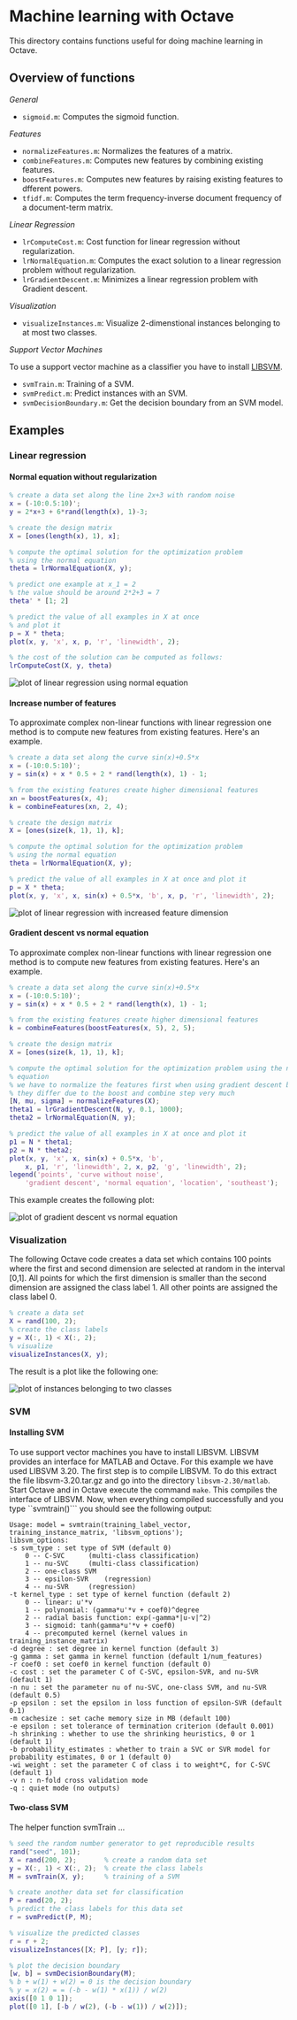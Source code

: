 # Machine learning with Octave

This directory contains functions useful for doing machine learning in Octave.

## Overview of functions

*General*

* `sigmoid.m`: Computes the sigmoid function.

*Features*

* `normalizeFeatures.m`: Normalizes the features of a matrix.
* `combineFeatures.m`: Computes new features by combining existing features.
* `boostFeatures.m`: Computes new features by raising existing features to dfferent powers.
* `tfidf.m`: Computes the term frequency-inverse document frequency of a document-term matrix.

*Linear Regression*

* `lrComputeCost.m`: Cost function for linear regression without regularization.
* `lrNormalEquation.m`: Computes the exact solution to a linear regression problem without regularization.
* `lrGradientDescent.m`: Minimizes a linear regression problem with Gradient descent.

*Visualization*

* `visualizeInstances.m`: Visualize 2-dimenstional instances belonging to at most two classes.

*Support Vector Machines*

To use a support vector machine as a classifier you have to install [LIBSVM](http://www.csie.ntu.edu.tw/~cjlin/libsvm/). 

* `svmTrain.m`: Training of a SVM.
* `svmPredict.m`: Predict instances with an SVM.
* `svmDecisionBoundary.m`: Get the decision boundary from an SVM model.

## Examples

### Linear regression

#### Normal equation without regularization

```matlab
% create a data set along the line 2x+3 with random noise
x = (-10:0.5:10)';
y = 2*x+3 + 6*rand(length(x), 1)-3;

% create the design matrix
X = [ones(length(x), 1), x];

% compute the optimal solution for the optimization problem
% using the normal equation
theta = lrNormalEquation(X, y);

% predict one example at x_1 = 2
% the value should be around 2*2+3 = 7
theta' * [1; 2]

% predict the value of all examples in X at once
% and plot it
p = X * theta;
plot(x, y, 'x', x, p, 'r', 'linewidth', 2);

% the cost of the solution can be computed as follows:
lrComputeCost(X, y, theta)
```

![plot of linear regression using normal equation](https://github.com/daniel-e/machine_learning/blob/plots/tools/octave/linear_regresssion_normal_equation.png)

#### Increase number of features

To approximate complex non-linear functions with linear regression one method is to compute new features from existing features. Here's an example.

```matlab
% create a data set along the curve sin(x)+0.5*x
x = (-10:0.5:10)';
y = sin(x) + x * 0.5 + 2 * rand(length(x), 1) - 1;

% from the existing features create higher dimensional features
xn = boostFeatures(x, 4);
k = combineFeatures(xn, 2, 4);

% create the design matrix
X = [ones(size(k, 1), 1), k];

% compute the optimal solution for the optimization problem
% using the normal equation
theta = lrNormalEquation(X, y);

% predict the value of all examples in X at once and plot it
p = X * theta;
plot(x, y, 'x', x, sin(x) + 0.5*x, 'b', x, p, 'r', 'linewidth', 2);
```

![plot of linear regression with increased feature dimension](https://github.com/daniel-e/machine_learning/blob/plots/tools/octave/linear_regresssion_increase_features.png)

#### Gradient descent vs normal equation

To approximate complex non-linear functions with linear regression one method is to compute new features from existing features. Here's an example.

```matlab
% create a data set along the curve sin(x)+0.5*x
x = (-10:0.5:10)';
y = sin(x) + x * 0.5 + 2 * rand(length(x), 1) - 1;

% from the existing features create higher dimensional features
k = combineFeatures(boostFeatures(x, 5), 2, 5);

% create the design matrix
X = [ones(size(k, 1), 1), k];

% compute the optimal solution for the optimization problem using the normal
% equation
% we have to normalize the features first when using gradient descent because
% they differ due to the boost and combine step very much
[N, mu, sigma] = normalizeFeatures(X);
theta1 = lrGradientDescent(N, y, 0.1, 1000);
theta2 = lrNormalEquation(N, y);

% predict the value of all examples in X at once and plot it
p1 = N * theta1;
p2 = N * theta2;
plot(x, y, 'x', x, sin(x) + 0.5*x, 'b', 
	x, p1, 'r', 'linewidth', 2, x, p2, 'g', 'linewidth', 2);
legend('points', 'curve without noise', 
	'gradient descent', 'normal equation', 'location', 'southeast');
```

This example creates the following plot:

![plot of gradient descent vs normal equation](https://github.com/daniel-e/machine_learning/blob/plots/tools/octave/lr_gradient_descent_vs_normal_equation.png)

### Visualization

The following Octave code creates a data set which contains 100 points where the first and second dimension are selected at random in the interval [0,1]. All points for which the first dimension is smaller than the second dimension are assigned the class label 1. All other points are assigned the class label 0.

```matlab
% create a data set
X = rand(100, 2);
% create the class labels
y = X(:, 1) < X(:, 2);
% visualize
visualizeInstances(X, y);
```

The result is a plot like the following one:

![plot of instances belonging to two classes](https://github.com/daniel-e/machine_learning/blob/plots/tools/octave/visualize_instances.png)

### SVM

#### Installing SVM

To use support vector machines you have to install LIBSVM. LIBSVM provides an interface for MATLAB and Octave. For this example we have used LIBSVM 3.20. The first step is to compile LIBSVM. To do this extract the file libsvm-3.20.tar.gz and go into the directory `libsvm-2.30/matlab`. Start Octave and in Octave execute the command `make`. This compiles the interface of LIBSVM. Now, when everything compiled successfully and you type ``svmtrain()``` you should see the following output:

```
Usage: model = svmtrain(training_label_vector, training_instance_matrix, 'libsvm_options');
libsvm_options:
-s svm_type : set type of SVM (default 0)
	0 -- C-SVC		(multi-class classification)
	1 -- nu-SVC		(multi-class classification)
	2 -- one-class SVM
	3 -- epsilon-SVR	(regression)
	4 -- nu-SVR		(regression)
-t kernel_type : set type of kernel function (default 2)
	0 -- linear: u'*v
	1 -- polynomial: (gamma*u'*v + coef0)^degree
	2 -- radial basis function: exp(-gamma*|u-v|^2)
	3 -- sigmoid: tanh(gamma*u'*v + coef0)
	4 -- precomputed kernel (kernel values in training_instance_matrix)
-d degree : set degree in kernel function (default 3)
-g gamma : set gamma in kernel function (default 1/num_features)
-r coef0 : set coef0 in kernel function (default 0)
-c cost : set the parameter C of C-SVC, epsilon-SVR, and nu-SVR (default 1)
-n nu : set the parameter nu of nu-SVC, one-class SVM, and nu-SVR (default 0.5)
-p epsilon : set the epsilon in loss function of epsilon-SVR (default 0.1)
-m cachesize : set cache memory size in MB (default 100)
-e epsilon : set tolerance of termination criterion (default 0.001)
-h shrinking : whether to use the shrinking heuristics, 0 or 1 (default 1)
-b probability_estimates : whether to train a SVC or SVR model for probability estimates, 0 or 1 (default 0)
-wi weight : set the parameter C of class i to weight*C, for C-SVC (default 1)
-v n : n-fold cross validation mode
-q : quiet mode (no outputs)
```

#### Two-class SVM

The helper function svmTrain ...

```matlab
% seed the random number generator to get reproducible results
rand("seed", 101);
X = rand(200, 2);       % create a random data set
y = X(:, 1) < X(:, 2);  % create the class labels
M = svmTrain(X, y);     % training of a SVM

% create another data set for classification
P = rand(20, 2); 
% predict the class labels for this data set
r = svmPredict(P, M);

% visualize the predicted classes
r = r + 2;
visualizeInstances([X; P], [y; r]);

% plot the decision boundary
[w, b] = svmDecisionBoundary(M);
% b + w(1) + w(2) = 0 is the decision boundary
% y = x(2) = = (-b - w(1) * x(1)) / w(2)
axis([0 1 0 1]);
plot([0 1], [-b / w(2), (-b - w(1)) / w(2)]);
```

